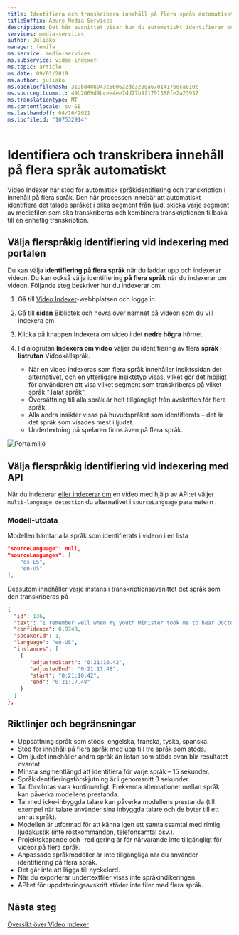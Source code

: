 ```yaml
---
title: Identifiera och transkribera innehåll på flera språk automatiskt med Video Indexer
titleSuffix: Azure Media Services
description: Det här avsnittet visar hur du automatiskt identifierar och transkriberar innehåll på flera språk Video Indexer.
services: media-services
author: Juliako
manager: femila
ms.service: media-services
ms.subservice: video-indexer
ms.topic: article
ms.date: 09/01/2019
ms.author: juliako
ms.openlocfilehash: 319bd408943c560622dc3208a6701417b8ca010c
ms.sourcegitcommit: 49b2069d9bcee4ee7dd77b9f1791588fe2a23937
ms.translationtype: MT
ms.contentlocale: sv-SE
ms.lasthandoff: 04/16/2021
ms.locfileid: "107532914"
---
```

# <a name="automatically-identify-and-transcribe-multi-language-content"></a>Identifiera och transkribera innehåll på flera språk automatiskt

Video Indexer har stöd för automatisk språkidentifiering och transkription i innehåll på flera språk. Den här processen innebär att automatiskt identifiera det talade språket i olika segment från ljud, skicka varje segment av mediefilen som ska transkriberas och kombinera transkriptionen tillbaka till en enhetlig transkription. 

## <a name="choosing-multilingual-identification-on-indexing-with-portal"></a>Välja flerspråkig identifiering vid indexering med portalen

Du kan välja **identifiering på flera språk** när du laddar upp och indexerar videon. Du kan också välja identifiering **på flera språk**  när du indexerar om videon. Följande steg beskriver hur du indexerar om:

1. Gå till [Video Indexer](https://vi.microsoft.com/)-webbplatsen och logga in.
1. Gå till **sidan** Bibliotek och hovra över namnet på videon som du vill indexera om. 
1. Klicka på knappen Indexera om video i det **nedre högra** hörnet. 
1. I dialogrutan **Indexera om video** väljer du identifiering av flera **språk** i **listrutan** Videokällspråk.

    * När en video indexeras som flera språk innehåller insiktssidan det alternativet, och en ytterligare insiktstyp visas, vilket gör det möjligt för användaren att visa vilket segment som transkriberas på vilket språk "Talat språk".
    * Översättning till alla språk är helt tillgängligt från avskriften för flera språk.
    * Alla andra insikter visas på huvudspråket som identifierats – det är det språk som visades mest i ljudet.
    * Undertextning på spelaren finns även på flera språk.

![Portalmiljö](./media/multi-language-identification-transcription/portal-experience.png)

## <a name="choosing-multilingual-identification-on-indexing-with-api"></a>Välja flerspråkig identifiering vid indexering med API

När du indexerar [eller indexerar om](https://api-portal.videoindexer.ai/api-details#api=Operations&operation=Re-Index-Video) en video med hjälp av API:et väljer `multi-language detection` du alternativet i `sourceLanguage` parametern .

### <a name="model-output"></a>Modell-utdata

Modellen hämtar alla språk som identifierats i videon i en lista

```json
"sourceLanguage": null,
"sourceLanguages": [
    "es-ES",
    "en-US"
],
```

Dessutom innehåller varje instans i transkriptionsavsnittet det språk som den transkriberas på

```json
{
  "id": 136,
  "text": "I remember well when my youth Minister took me to hear Doctor King I was a teenager.",
  "confidence": 0.9343,
  "speakerId": 1,
  "language": "en-US",
  "instances": [
    {
       "adjustedStart": "0:21:10.42",
       "adjustedEnd": "0:21:17.48",
       "start": "0:21:10.42",
       "end": "0:21:17.48"
    }
  ]
},
```

## <a name="guidelines-and-limitations"></a>Riktlinjer och begränsningar

* Uppsättning språk som stöds: engelska, franska, tyska, spanska.
* Stöd för innehåll på flera språk med upp till tre språk som stöds.
* Om ljudet innehåller andra språk än listan som stöds ovan blir resultatet oväntat.
* Minsta segmentlängd att identifiera för varje språk – 15 sekunder.
* Språkidentifieringsförskjutning är i genomsnitt 3 sekunder.
* Tal förväntas vara kontinuerligt. Frekventa alternationer mellan språk kan påverka modellens prestanda.
* Tal med icke-inbyggda talare kan påverka modellens prestanda (till exempel när talare använder sina inbyggda talare och de byter till ett annat språk).
* Modellen är utformad för att känna igen ett samtalssamtal med rimlig ljudakustik (inte röstkommandon, telefonsamtal osv.).
* Projektskapande och -redigering är för närvarande inte tillgängligt för videor på flera språk.
* Anpassade språkmodeller är inte tillgängliga när du använder identifiering på flera språk.
* Det går inte att lägga till nyckelord.
* När du exporterar undertextfiler visas inte språkindikeringen.
* API:et för uppdateringsavskrift stöder inte filer med flera språk.

## <a name="next-steps"></a>Nästa steg

[Översikt över Video Indexer](video-indexer-overview.md)
